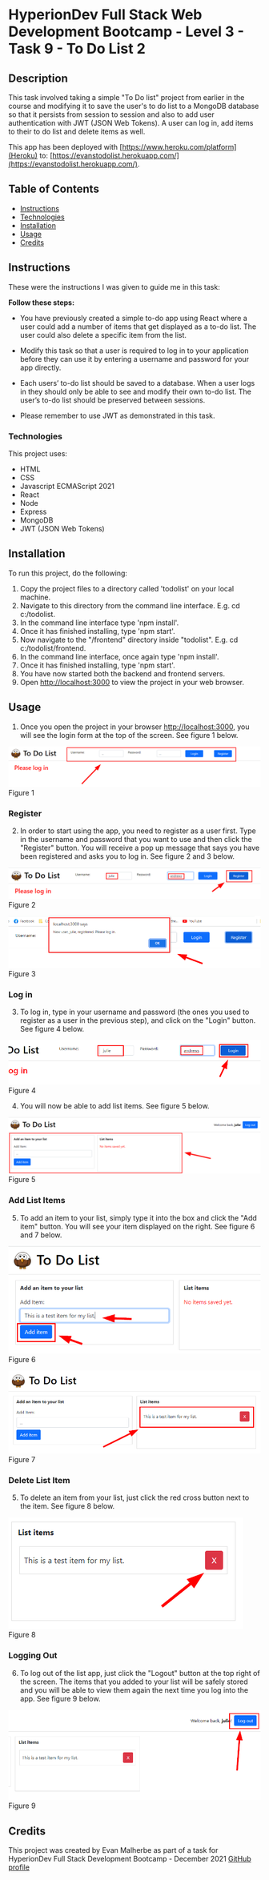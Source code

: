 # HyperionDev Full Stack Web Development Bootcamp - Level 3 - Task 9 - To Do List 2

## Description

This task involved taking a simple "To Do list" project from earlier in the course and modifying it to save the user's to do list to a MongoDB database so that it persists from session to session and also to add user authentication with JWT (JSON Web Tokens). A user can log in, add items to their to do list and delete items as well.

This app has been deployed with [https://www.heroku.com/platform](Heroku) to: [https://evanstodolist.herokuapp.com/](https://evanstodolist.herokuapp.com/).

## Table of Contents

- [Instructions](#instructions)
- [Technologies](#technologies)
- [Installation](#installation)
- [Usage](#usage)
- [Credits](#credits)

## Instructions

These were the instructions I was given to guide me in this task:

**Follow these steps:**

- You have previously created a simple to-do app using React where a user could add a number of items that get displayed as a to-do list. The user could also delete a specific item from the list.

- Modify this task so that a user is required to log in to your application before they can use it by entering a username and password for your app directly.

- Each users’ to-do list should be saved to a database. When a user logs in they should only be able to see and modify their own to-do list. The user’s to-do list should be preserved between sessions.

- Please remember to use JWT as demonstrated in this task.

### Technologies

This project uses:

- HTML
- CSS
- Javascript ECMAScript 2021
- React
- Node
- Express
- MongoDB
- JWT (JSON Web Tokens)

## Installation

To run this project, do the following:

1. Copy the project files to a directory called 'todolist' on your local machine.
2. Navigate to this directory from the command line interface. E.g. cd c:/todolist.
3. In the command line interface type 'npm install'.
4. Once it has finished installing, type 'npm start'.
5. Now navigate to the "/frontend" directory inside "todolist". E.g. cd c:/todolist/frontend.
6. In the command line interface, once again type 'npm install'.
7. Once it has finished installing, type 'npm start'.
8. You have now started both the backend and frontend servers.
9. Open [http://localhost:3000](http://localhost:3000) to view the project in your web browser.

## Usage

1. Once you open the project in your browser [http://localhost:3000](http://localhost:3000), you will see the login form at the top of the screen. See figure 1 below.

![figure 1](screenshots/screenshot1.png)
Figure 1

### Register

2. In order to start using the app, you need to register as a user first. Type in the username and password that you want to use and then click the "Register" button. You will receive a pop up message that says you have been registered and asks you to log in. See figure 2 and 3 below.

![figure 2](screenshots/screenshot2.png)
Figure 2

![figure 3](screenshots/screenshot3.png)
Figure 3

### Log in

3. To log in, type in your username and password (the ones you used to register as a user in the previous step), and click on the "Login" button. See figure 4 below.

![figure 4](screenshots/screenshot4.png)
Figure 4

4. You will now be able to add list items. See figure 5 below.

![figure 5](screenshots/screenshot5.png)
Figure 5

### Add List Items

5. To add an item to your list, simply type it into the box and click the "Add item" button. You will see your item displayed on the right. See figure 6 and 7 below.

![figure 6](screenshots/screenshot6.png)
Figure 6

![figure 7](screenshots/screenshot7.png)
Figure 7

### Delete List Item

5. To delete an item from your list, just click the red cross button next to the item. See figure 8 below.

![figure 8](screenshots/screenshot8.png)
Figure 8

### Logging Out

6. To log out of the list app, just click the "Logout" button at the top right of the screen. The items that you added to your list will be safely stored and you will be able to view them again the next time you log into the app. See figure 9 below.

![figure 9](screenshots/screenshot9.png)
Figure 9

## Credits

This project was created by Evan Malherbe as part of a task for HyperionDev Full Stack Development Bootcamp - December 2021 [GitHub profile](https://github.com/evanmalherbe)
